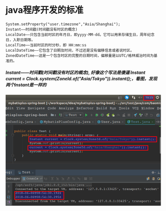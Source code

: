 # java程序开发的标准

```
System.setProperty("user.timezone","Asia/Shanghai");
Instant——时间戳(时间戳没有时区的概念)
LocalDate——只包含当前时区的年月日，即yyyy-MM-dd。它可以用来存储生日，周年纪念日，入职日期等。
LocalTime——当前时区的时分秒，即 HH:mm:ss
LocalDateTime——它包含了日期及时间，不过还是没有偏移信息或者说时区。
ZonedDateTime——这是一个包含时区的完整的日期时间，偏移量是以UTC/格林威治时间为基准的。
```

##### Instant——时间戳(时间戳没有时区的概念), 好像这个写法是傻逼 Instant current = Clock.system(ZoneId.of("Asia/Tokyo")).instant();，看图，发现两个Instant是一样的
![avatar](images/Instant-0001.png)